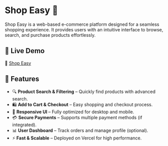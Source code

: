 # Shop Easy 🛒

Shop Easy is a web-based e-commerce platform designed for a seamless shopping experience. It provides users with an intuitive interface to browse, search, and purchase products effortlessly.

## 🚀 Live Demo
🔗 [Shop Easy](https://shop-easy-nu.vercel.app/)

## 📌 Features
- 🔍 **Product Search & Filtering** – Quickly find products with advanced search.
- 🛍 **Add to Cart & Checkout** – Easy shopping and checkout process.
- 🎨 **Responsive UI** – Fully optimized for desktop and mobile.
- 💳 **Secure Payments** – Supports multiple payment methods (if integrated).
- 📊 **User Dashboard** – Track orders and manage profile (optional).
- ⚡ **Fast & Scalable** – Deployed on Vercel for high performance.

